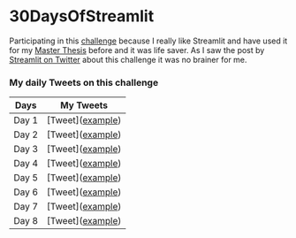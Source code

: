 # 30DaysOfStreamlit

Participating in this [challenge](https://share.streamlit.io/streamlit/30days) because I really like Streamlit and have used it for my [Master Thesis](https://github.com/rhnfzl/business-process-dashboard-using-lstm) before and it was life saver. As I saw the post by [Streamlit on Twitter](https://twitter.com/streamlit/status/1509716484456558632) about this challenge it was no brainer for me.


### My daily Tweets on this challenge

| Days | My Tweets |
| --- | --- |
| Day 1 | [Tweet](<a href="https://twitter.com/rhnfzl/status/1510263533870723075?s=20&t=3yP2vFp79PzFGrY4juH8oA" target="_blank">example</a>) |
| Day 2 | [Tweet](<a href="https://twitter.com/rhnfzl/status/1510523990477053954?s=20&t=3yP2vFp79PzFGrY4juH8oA" target="_blank">example</a>) |
| Day 3 | [Tweet](<a href="https://twitter.com/rhnfzl/status/1510992645228843023?s=20&t=TzoaH7cRUe5YoFMnm2zz6Q" target="_blank">example</a>) |
| Day 4 | [Tweet](<a href="https://twitter.com/rhnfzl/status/1511082372892180486?s=20&t=TzoaH7cRUe5YoFMnm2zz6Q" target="_blank">example</a>) |
| Day 5 | [Tweet](<a href="https://twitter.com/rhnfzl/status/1511412566916055040?s=20&t=TzoaH7cRUe5YoFMnm2zz6Q" target="_blank">example</a>) |
| Day 6 | [Tweet](<a href="https://twitter.com/rhnfzl/status/1511762970585579523?s=20&t=TzoaH7cRUe5YoFMnm2zz6Q" target="_blank">example</a>) |
| Day 7 | [Tweet](<a href="https://twitter.com/rhnfzl/status/1512129831487557637?s=20&t=TzoaH7cRUe5YoFMnm2zz6Q" target="_blank">example</a>) |
| Day 8 | [Tweet](<a href="https://twitter.com/rhnfzl/status/1512552077733638144?s=20&t=TzoaH7cRUe5YoFMnm2zz6Q" target="_blank">example</a>) |
